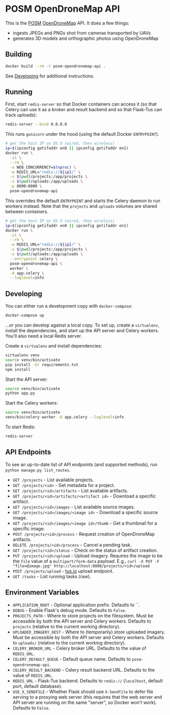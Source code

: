 # POSM OpenDroneMap API

This is the [POSM](https://github.com/AmericanRedCross/posm) [OpenDroneMap](https://github.com/OpenDroneMap/OpenDroneMap) API. It does a few things:

* ingests JPEGs and PNGs shot from cameras transported by UAVs
* generates 3D models and orthographic photos using OpenDroneMap

## Building

```bash
docker build --rm -t posm-opendronemap-api .
```

See [Developing](#Developing) for additional instructions.

## Running

First, start `redis-server` so that Docker containers can access it (so that Celery can use it as a
broker and result backend and so that Flask-Tus can track uploads):

```bash
redis-server --bind 0.0.0.0
```

This runs `gunicorn` under the hood (using the default Docker `ENTRYPOINT`).

```bash
# get the host IP on OS X (wired, then wireless)
ip=$(ipconfig getifaddr en0 || ipconfig getifaddr en1)
docker run \
  -it \
  --rm \
  -e WEB_CONCURRENCY=$(nproc) \
  -e REDIS_URL="redis://${ip}/" \
  -v $(pwd)/projects:/app/projects \
  -v $(pwd)/uploads:/app/uploads \
  -p 8000:8000 \
  posm-opendronemap-api
```

This overrides the default `ENTRYPOINT` and starts the Celery daemon to run workers instead. Note
that the `projects` and `uploads` volumes are shared between containers.

```bash
# get the host IP on OS X (wired, then wireless)
ip=$(ipconfig getifaddr en0 || ipconfig getifaddr en1)
docker run \
  -it \
  --rm \
  -e REDIS_URL="redis://${ip}/" \
  -v $(pwd)/projects:/app/projects \
  -v $(pwd)/uploads:/app/uploads \
  --entrypoint celery \
  posm-opendronemap-api \
  worker \
  -A app.celery \
  --loglevel=info
```

## Developing

You can either run a development copy with `docker-compose`:

```bash
docker-compose up
```

...or you can develop against a local copy. To set up, create a `virtualenv`, install the
dependencies, and start up the API server and Celery workers. You'll also need a local Redis server.

Create a `virtualenv` and install dependencies:

```bash
virtualenv venv
source venv/bin/activate
pip install -Ur requirements.txt
npm install
```

Start the API server:

```bash
source venv/bin/activate
python app.py
```

Start the Celery workers:

```bash
source venv/bin/activate
venv/bin/celery worker -A app.celery --loglevel=info
```

To start Redis:

```bash
redis-server
```

## API Endpoints

To see an up-to-date list of API endpoints (and supported methods), run `python manage.py
list_routes`.

* `GET /projects` - List available projects.
* `GET /projects/<id>` - Get metadata for a project.
* `GET /projects/<id>/artifacts` - List available artifacts.
* `GET /projects/<id>/artifacts/<artifact id>` - Download a specific artifact.
* `GET /projects/<id>/images` - List available source images.
* `GET /projects/<id>/images/<image id>` - Download a specific source image.
* `GET /projects/<id>/images/<image id>/thumb` - Get a thumbnail for a specific image.
* `POST /projects/<id>/process` - Request creation of OpenDroneMap artifacts.
* `DELETE /projects/<id>/process` - Cancel a pending task.
* `GET /projects/<id>/status` - Check on the status of artifact creation.
* `PUT /projects/<id>/upload` - Upload imagery. Requires the image to be the `file` value of a
  `multipart/form-data` payload. E.g., `curl -X PUT -F "file=@image.jpg"
  http://localhost:8000/projects/<id>/upload`
* `POST /projects/upload` - [tus.io](https://tus.io/) upload endpoint.
* `GET /tasks` - List running tasks (raw).

## Environment Variables

* `APPLICATION_ROOT` - Optional application prefix. Defaults to ``.
* `DEBUG` - Enable Flask's debug mode. Defaults to `False`.
* `PROJECTS_PATH` - Where to store projects on the filesystem. Must be accessible by both the API
  server and Celery workers. Defaults to `projects` (relative to the current working directory).
* `UPLOADED_IMAGERY_DEST` - Where to (temporarily) store uploaded imagery. Must be accessible by
  both the API server and Celery workers. Defaults to `uploads/` (relative to the current working
  directory).
* `CELERY_BROKER_URL` - Celery broker URL. Defaults to the value of `REDIS_URL`.
* `CELERY_DEFAULT_QUEUE` - Default queue name. Defaults to `posm-opendronemap-api`.
* `CELERY_RESULT_BACKEND` - Celery result backend URL. Defaults to the value of `REDIS_URL`.
* `REDIS_URL` - Flask-Tus backend. Defaults to `redis://` (`localhost`, default port, default
  database).
* `USE_X_SENDFILE` - Whether Flask should use `X-Sendfile` to defer file serving to a proxying web
  server (this requires that the web server and API server are running on the same "server", so
  Docker won't work). Defaults to `False`.
